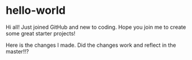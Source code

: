 # hello-world
Hi all! Just joined GitHub and new to coding. Hope you join me to create some great starter projects!

Here is the changes I made. Did the changes work and reflect in the master!!?
